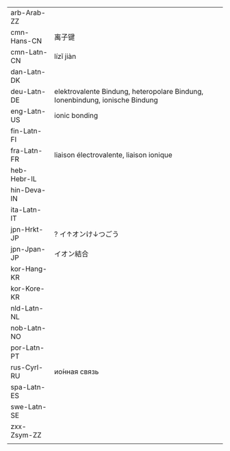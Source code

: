 | | | |
|-|-|-|
| arb-Arab-ZZ |  |  |
| cmn-Hans-CN | 离子键 |  |
| cmn-Latn-CN | lízǐ jiàn |  |
| dan-Latn-DK |  |  |
| deu-Latn-DE | elektrovalente Bindung, heteropolare Bindung, Ionenbindung, ionische Bindung |  |
| eng-Latn-US | ionic bonding |  |
| fin-Latn-FI |  |  |
| fra-Latn-FR | liaison électrovalente, liaison ionique |  |
| heb-Hebr-IL |  |  |
| hin-Deva-IN |  |  |
| ita-Latn-IT |  |  |
| jpn-Hrkt-JP | ? イ↑オンけ↓つごう |  |
| jpn-Jpan-JP | イオン結合 |  |
| kor-Hang-KR |  |  |
| kor-Kore-KR |  |  |
| nld-Latn-NL |  |  |
| nob-Latn-NO |  |  |
| por-Latn-PT |  |  |
| rus-Cyrl-RU | ио́нная связь |  |
| spa-Latn-ES |  |  |
| swe-Latn-SE |  |  |
| zxx-Zsym-ZZ |  |  |
|  |  |  |
